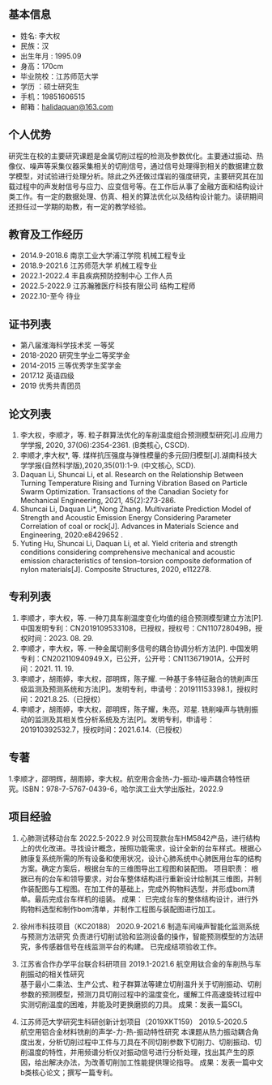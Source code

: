## 基本信息 

* 姓名: 李大权<a
    id="cy-effective-orcid-url"
    class="underline"
     href="https://orcid.org/0000-0002-7524-2587"
     target="orcid.widget"
     rel="me noopener noreferrer"
     style="vertical-align: top">
    </a>
* 民族：汉 
* 出生年月 : 1995.09
* 身高：170cm 
* 毕业院校：江苏师范大学 
* 学历 ：硕士研究生
* 手机：19851606515 
* 邮箱：<halidaquan@163.com>


## 个人优势 

研究生在校的主要研究课题是金属切削过程的检测及参数优化。主要通过振动、热像仪、噪声等采集仪器采集相关的切削信号，通过信号处理得到相关的数据建立数学模型，对试验进行处理分析。除此之外还做过煤岩的强度研究，主要研究其在加载过程中的声发射信号与应力、应变信号等。在工作后从事了金融方面和结构设计类工作。有一定的数据处理、仿真、相关的算法优化以及结构设计能力。读研期间还担任过一学期的助教，有一定的教学经验。

## 教育及工作经历 

* 2014.9-2018.6 南京工业大学浦江学院 机械工程专业
* 2018.9-2021.6 江苏师范大学 机械工程专业
* 2022.1-2022.4 丰县疾病预防控制中心 工作人员
* 2022.5-2022.9  江苏瀚雅医疗科技有限公司 结构工程师
* 2022.10-至今  待业

## 证书列表 

* 第八届淮海科学技术奖 一等奖
* 2018-2020 研究生学业二等奖学金
* 2014-2015 三等优秀学生奖学金
* 2017.12 英语四级
* 2019  优秀共青团员


## 论文列表 

1. 李大权，李顺才，等. 粒子群算法优化的车削温度组合预测模型研究[J].应用力学学报, 2020, 37(06):2354-2361. (B类核心, CSCD).
2. 李顺才,李大权*, 等. 煤样抗压强度与弹性模量的多元回归模型[J].湖南科技大学学报(自然科学版),2020,35(01):1-9. (中文核心, SCD).
3. Daquan Li, Shuncai Li, et al. Research on the Relationship Between Turning Temperature Rising and Turning Vibration Based on Particle Swarm Optimization. Transactions of the Canadian Society for Mechanical Engineering, 2021, 45(2):273-286.
4. Shuncai Li, Daquan Li*, Nong Zhang. Multivariate Prediction Model of Strength and Acoustic Emission Energy Considering Parameter Correlation of coal or rock[J].  Advances in Materials Science and Engineering, 2020:e8429652 .
5. Yuting Hu, Shuncai Li, Daquan Li, et al. Yield criteria and strength conditions considering comprehensive mechanical and acoustic emission characteristics of tension–torsion composite deformation of nylon materials[J]. Composite Structures, 2020, e112278.


## 专利列表 

1. 李顺才，李大权，等. 一种刀具车削温度变化均值的组合预测模型建立方法[P].中国发明专利：CN2019109533108，已授权，授权号：CN110728049B，授权时间：2023. 08. 29.
2. 李顺才，李大权，等. 一种金属切削多信号的耦合协调分析方法[P]. 中国发明专利：CN202110940949.X，已公开，公开号：CN113671901A，公开时间：2021. 11. 19.
3. 李顺才，胡雨婷，李大权，邵明辉，陈子耀. 一种基于多特征融合的铣削声压级监测及预测系统和方法[P]。发明专利，申请号：201911153398.1，授权时间：2021.8.25.（已授权）
4. 李顺才，胡雨婷，李大权，邵明辉，陈子耀，朱亮，邓星. 铣削噪声与铣削振动的监测及其相关性分析系统及方法[P]。发明专利，申请号：201910392532.7，授权时间：2021.6.14.（已授权）

## 专著 

1.李顺才，邵明辉，胡雨婷，李大权。航空用合金热-力-振动-噪声耦合特性研究。ISBN：978-7-5767-0439-6，哈尔滨工业大学出版社，2022.9


## 项目经验 

1. 心肺测试移动台车  2022.5-2022.9
对公司现款台车HM5842产品，进行结构上的优化改进。寻找设计概念，按照功能需求，设计全新的台车样式。根据心肺康复系统所需的所有设备和使用状况，设计心肺系统中心肺医用台车的结构方案。确定方案后，根据台车的三维图导出工程图和装配图。
项目职责：
根据已有的台车和领导要求，对台车整体结构进行重新设计绘制其三维图，并制作装配图与工程图。在加工件的基础上，完成外购物料选型，并形成bom清单。最后完成台车样机的组装。
成果：
已完成台车的整体结构设计，进行外购物料选型和制作bom清单，并制作工程图与装配图进行加工。

2. 徐州市科技项目（KC20188）  2020.9-2021.6
  制造车间噪声智能化监测系统与预测方法研究
  负责进行切削试验和监测设备的操作，智能预测模型的方法研究，多传感器信号在线监测平台的构建。
  已完成结项验收工作。

4. 江苏省合作办学平台联合科研项目  2019.1-2021.6
  航空用钛合金的车削热与车削振动的相关性研究    
  基于最小二乘法、生产公式、粒子群算法等建立切削温升关于切削振动、切削参数的预测模型，预测刀具切削过程中的温度变化，缓解工件高速旋转过程中实测切削温度的困难，并能及时更换磨损的刀具。
  成果：发表一篇SCI。

5. 江苏师范大学研究生科研创新计划项目（2019XKT159）  2019.5-2020.5  
  航空用铝合金材料铣削的声学-力-热-振动特性研究
  本课题从热力振动耦合角度出发，分析切削过程中工件与刀具在不同切削参数下切削力、切削振动、切削温度的特性，并用频谱分析仪对振动信号进行分析处理，找出其产生的原因，给出解决办法，为改善切削加工性能提供理论指导。
  成果：发表一篇中文b类核心论文；撰写一篇专利。

